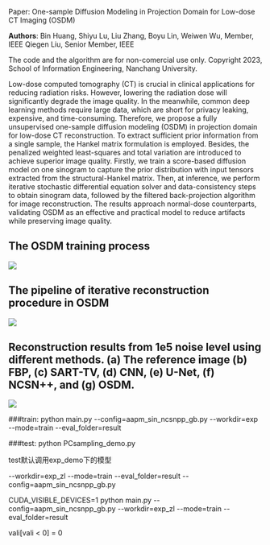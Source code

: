 Paper: One-sample Diffusion Modeling in Projection Domain for Low-dose CT Imaging (OSDM)

**Authors**: Bin Huang, Shiyu Lu, Liu Zhang, Boyu Lin, Weiwen Wu, Member, IEEE Qiegen Liu, Senior Member, IEEE

The code and the algorithm are for non-comercial use only.
Copyright 2023, School of Information Engineering, Nanchang University.

Low-dose computed tomography (CT) is crucial in clinical applications for reducing radiation risks. However, lowering the radiation dose will significantly degrade the image quality. In the meanwhile, common deep learning methods require large data, which are short for privacy leaking, expensive, and time-consuming. Therefore, we propose a fully unsupervised one-sample diffusion modeling (OSDM) in projection domain for low-dose CT reconstruction. To extract sufficient prior information from a single sample, the Hankel matrix formulation is employed. Besides, the penalized weighted least-squares and total variation are introduced to achieve superior image quality. Firstly, we train a score-based diffusion model on one sinogram to capture the prior distribution with input tensors extracted from the structural-Hankel matrix. Then, at inference, we perform iterative stochastic differential equation solver and data-consistency steps to obtain sinogram data, followed by the filtered back-projection algorithm for image reconstruction. The results approach normal-dose counterparts, validating OSDM as an effective and practical model to reduce artifacts while preserving image quality.


## The OSDM training process
![](configs/figg.png)  
   
## The pipeline of iterative reconstruction procedure in OSDM
![](configs/figg.png)  

## Reconstruction results from 1e5 noise level using different methods. (a) The reference image (b) FBP, (c) SART-TV, (d) CNN, (e) U-Net, (f) NCSN++, and (g) OSDM.
![](configs/figg.png)  

###train:
python main.py --config=aapm_sin_ncsnpp_gb.py --workdir=exp --mode=train --eval_folder=result

###test:
python PCsampling_demo.py

test默认调用exp_demo下的模型

--workdir=exp_zl
--mode=train
--eval_folder=result
--config=aapm_sin_ncsnpp_gb.py

CUDA_VISIBLE_DEVICES=1 python main.py --config=aapm_sin_ncsnpp_gb.py --workdir=exp_zl --mode=train --eval_folder=result


vali[vali < 0] = 0

